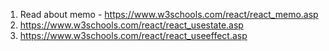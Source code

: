 1) Read about memo - https://www.w3schools.com/react/react_memo.asp
2) https://www.w3schools.com/react/react_usestate.asp
3) https://www.w3schools.com/react/react_useeffect.asp